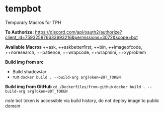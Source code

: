 # tempbot
Temporary Macros for TPH

**To Authorize:** https://discord.com/api/oauth2/authorize?client_id=759325876633993216&permissions=3072&scope=bot

**Available Macros**
++ask, ++askbetterfirst, ++bin, ++imageofcode, ++noresearch, ++patience, ++wrapcode, ++wrapmini, ++xyproblem

**Build img from src**
- Build shadowJar
- run `docker build . --build-arg argToken=BOT_TOKEN`

**Build img from GitHub**
`cd /Dockerfiles/from-github`
`docker build . --build-arg argToken=BOT_TOKEN`

*note* bot token is accessible via build history, do not deploy image to public domain